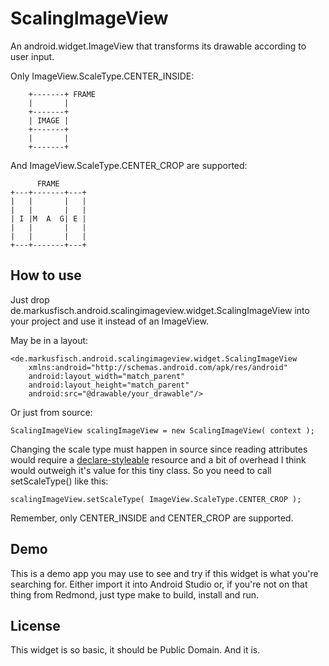 ScalingImageView
================

An android.widget.ImageView that transforms its drawable according to
user input.

Only ImageView.ScaleType.CENTER_INSIDE:

	    +-------+ FRAME
	    |       |
	    +-------+
	    | IMAGE |
	    +-------+
	    |       |
	    +-------+

And ImageView.ScaleType.CENTER_CROP are supported:

	      FRAME
	+---+-------+---+
	|   |       |   |
	|   |       |   |
	| I |M  A  G| E |
	|   |       |   |
	|   |       |   |
	+---+-------+---+

How to use
----------

Just drop de.markusfisch.android.scalingimageview.widget.ScalingImageView
into your project and use it instead of an ImageView.

May be in a layout:

	<de.markusfisch.android.scalingimageview.widget.ScalingImageView
		xmlns:android="http://schemas.android.com/apk/res/android"
		android:layout_width="match_parent"
		android:layout_height="match_parent"
		android:src="@drawable/your_drawable"/>

Or just from source:

	ScalingImageView scalingImageView = new ScalingImageView( context );

Changing the scale type must happen in source since reading attributes
would require a [declare-styleable][styleable] resource and a bit of
overhead I think would outweigh it's value for this tiny class. So you
need to call setScaleType() like this:

	scalingImageView.setScaleType( ImageView.ScaleType.CENTER_CROP );

Remember, only CENTER_INSIDE and CENTER_CROP are supported.

Demo
----

This is a demo app you may use to see and try if this widget is what
you're searching for. Either import it into Android Studio or, if you're
not on that thing from Redmond, just type make to build, install and run.

License
-------

This widget is so basic, it should be Public Domain. And it is.

[styleable]: https://developer.android.com/training/custom-views/create-view.html
